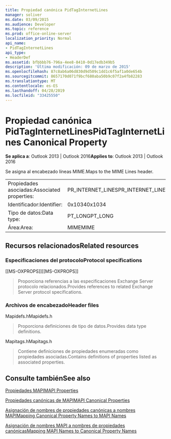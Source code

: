 ```yaml
---
title: Propiedad canónica PidTagInternetLines
manager: soliver
ms.date: 03/09/2015
ms.audience: Developer
ms.topic: reference
ms.prod: office-online-server
localization_priority: Normal
api_name:
- PidTagInternetLines
api_type:
- HeaderDef
ms.assetid: bfbbbb76-796a-4ee8-8410-0d17edb349b5
description: 'Última modificación: 09 de marzo de 2015'
ms.openlocfilehash: 87c8ab6a06d830d9d509c1dd1c6f5af1a0de654b
ms.sourcegitcommit: 8657170d071f9bcf680aba50b9c07f2a4fb82283
ms.translationtype: MT
ms.contentlocale: es-ES
ms.lasthandoff: 04/28/2019
ms.locfileid: "33425550"
---
```

# <a name="pidtaginternetlines-canonical-property"></a><span data-ttu-id="4857e-103">Propiedad canónica PidTagInternetLines</span><span class="sxs-lookup"><span data-stu-id="4857e-103">PidTagInternetLines Canonical Property</span></span>

  
  
<span data-ttu-id="4857e-104">**Se aplica a**: Outlook 2013 | Outlook 2016</span><span class="sxs-lookup"><span data-stu-id="4857e-104">**Applies to**: Outlook 2013 | Outlook 2016</span></span> 
  
<span data-ttu-id="4857e-105">Se asigna al encabezado líneas MIME.</span><span class="sxs-lookup"><span data-stu-id="4857e-105">Maps to the MIME Lines header.</span></span>
  
|||
|:-----|:-----|
|<span data-ttu-id="4857e-106">Propiedades asociadas:</span><span class="sxs-lookup"><span data-stu-id="4857e-106">Associated properties:</span></span>  <br/> |<span data-ttu-id="4857e-107">PR_INTERNET_LINES</span><span class="sxs-lookup"><span data-stu-id="4857e-107">PR_INTERNET_LINES</span></span>  <br/> |
|<span data-ttu-id="4857e-108">Identificador:</span><span class="sxs-lookup"><span data-stu-id="4857e-108">Identifier:</span></span>  <br/> |<span data-ttu-id="4857e-109">0x1034</span><span class="sxs-lookup"><span data-stu-id="4857e-109">0x1034</span></span>  <br/> |
|<span data-ttu-id="4857e-110">Tipo de datos:</span><span class="sxs-lookup"><span data-stu-id="4857e-110">Data type:</span></span>  <br/> |<span data-ttu-id="4857e-111">PT_LONG</span><span class="sxs-lookup"><span data-stu-id="4857e-111">PT_LONG</span></span>  <br/> |
|<span data-ttu-id="4857e-112">Área:</span><span class="sxs-lookup"><span data-stu-id="4857e-112">Area:</span></span>  <br/> |<span data-ttu-id="4857e-113">MIME</span><span class="sxs-lookup"><span data-stu-id="4857e-113">MIME</span></span>  <br/> |
   
## <a name="related-resources"></a><span data-ttu-id="4857e-114">Recursos relacionados</span><span class="sxs-lookup"><span data-stu-id="4857e-114">Related resources</span></span>

### <a name="protocol-specifications"></a><span data-ttu-id="4857e-115">Especificaciones del protocolo</span><span class="sxs-lookup"><span data-stu-id="4857e-115">Protocol specifications</span></span>

<span data-ttu-id="4857e-116">[[MS-OXPROPS]]</span><span class="sxs-lookup"><span data-stu-id="4857e-116">[[MS-OXPROPS]]</span></span> 
  
> <span data-ttu-id="4857e-117">Proporciona referencias a las especificaciones Exchange Server protocolo relacionados.</span><span class="sxs-lookup"><span data-stu-id="4857e-117">Provides references to related Exchange Server protocol specifications.</span></span>
    
### <a name="header-files"></a><span data-ttu-id="4857e-118">Archivos de encabezado</span><span class="sxs-lookup"><span data-stu-id="4857e-118">Header files</span></span>

<span data-ttu-id="4857e-119">Mapidefs.h</span><span class="sxs-lookup"><span data-stu-id="4857e-119">Mapidefs.h</span></span>
  
> <span data-ttu-id="4857e-120">Proporciona definiciones de tipo de datos.</span><span class="sxs-lookup"><span data-stu-id="4857e-120">Provides data type definitions.</span></span>
    
<span data-ttu-id="4857e-121">Mapitags.h</span><span class="sxs-lookup"><span data-stu-id="4857e-121">Mapitags.h</span></span>
  
> <span data-ttu-id="4857e-122">Contiene definiciones de propiedades enumeradas como propiedades asociadas.</span><span class="sxs-lookup"><span data-stu-id="4857e-122">Contains definitions of properties listed as associated properties.</span></span>
    
## <a name="see-also"></a><span data-ttu-id="4857e-123">Consulte también</span><span class="sxs-lookup"><span data-stu-id="4857e-123">See also</span></span>



[<span data-ttu-id="4857e-124">Propiedades MAPI</span><span class="sxs-lookup"><span data-stu-id="4857e-124">MAPI Properties</span></span>](mapi-properties.md)
  
[<span data-ttu-id="4857e-125">Propiedades canónicas de MAPI</span><span class="sxs-lookup"><span data-stu-id="4857e-125">MAPI Canonical Properties</span></span>](mapi-canonical-properties.md)
  
[<span data-ttu-id="4857e-126">Asignación de nombres de propiedades canónicas a nombres MAPI</span><span class="sxs-lookup"><span data-stu-id="4857e-126">Mapping Canonical Property Names to MAPI Names</span></span>](mapping-canonical-property-names-to-mapi-names.md)
  
[<span data-ttu-id="4857e-127">Asignación de nombres MAPI a nombres de propiedades canónicas</span><span class="sxs-lookup"><span data-stu-id="4857e-127">Mapping MAPI Names to Canonical Property Names</span></span>](mapping-mapi-names-to-canonical-property-names.md)

